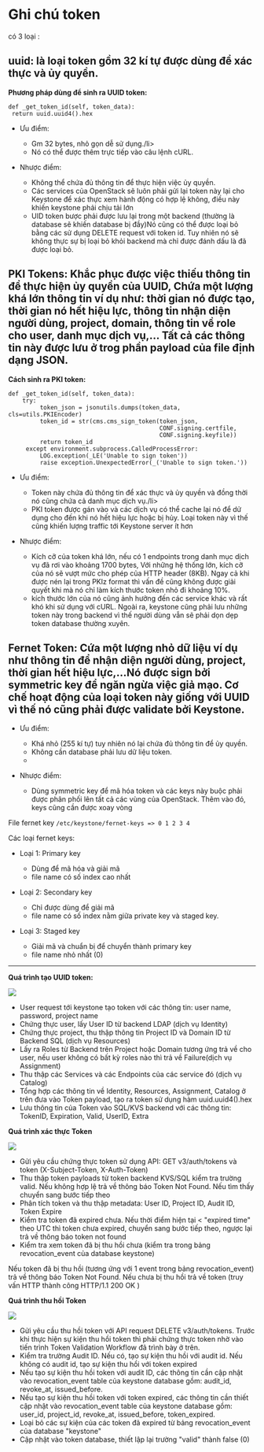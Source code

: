# Ghi chú token

có 3 loại :

## uuid:  là loại token gồm 32 kí tự được dùng để xác thực và ủy quyền. 

**Phương pháp dùng để sinh ra UUID token:**
```
def _get_token_id(self, token_data):
 return uuid.uuid4().hex
```

- Ưu điểm: 
<ul>
<ul>
  <li> Gm 32 bytes, nhỏ gọn dễ sử dụng./li>
  <li> Nó có thể được thêm trực tiếp vào câu lệnh cURL.</li>
</ul>
</ul>

- Nhược điểm:
<ul> 
<ul>
  <li> Không thể chứa đủ thông tin để thực hiện việc ủy quyền.</li>
  <li> Các services của OpenStack sẽ luôn phải gửi lại token này lại cho Keystone để xác thực xem hành động có hợp lệ không, điều này khiến keystone phải chịu tải lớn</li>
  <li> UID token bược phải được lưu lại trong một backend (thường là database sẽ khiến database bị đầy)Nó cũng có thể được loại bỏ bằng các sử dụng DELETE request với token id. Tuy nhiên nó sẽ không thực sự bị loại bỏ khỏi backend mà chỉ được đánh dấu là đã được loại bỏ.</li>
</ul>
</ul>

## PKI Tokens: Khắc phục được việc thiếu thông tin để thực hiện ủy quyền của UUID, Chứa một lượng khá lớn thông tin ví dụ như: thời gian nó được tạo, thời gian nó hết hiệu lực, thông tin nhận diện người dùng, project, domain, thông tin về role cho user, danh mục dịch vụ,... Tất cả các thông tin này được lưu ở trog phần payload của file định dạng JSON. 

**Cách sinh ra PKI token:**
```
def _get_token_id(self, token_data):
    try:
         token_json = jsonutils.dumps(token_data, cls=utils.PKIEncoder)
         token_id = str(cms.cms_sign_token(token_json,
                                           CONF.signing.certfile,
                                           CONF.signing.keyfile))
         return token_id
     except environment.subprocess.CalledProcessError:
         LOG.exception(_LE('Unable to sign token'))
         raise exception.UnexpectedError(_('Unable to sign token.'))
```

- Ưu điểm: 
<ul>
<ul>
 <li> Token này chứa đủ thông tin để xác thực và ủy quyền và đồng thời nó cũng chứa cả danh mục dịch vụ./li>
 <li> PKI token được gán vào và các dịch vụ có thể cache lại nó để dử dụng cho đến khi nó hết hiệu lực hoặc bị hủy. Loại token này vì thế cũng khiến lượng traffic tới Keystone server ít hơn </li>
</ul>
</ul>

- Nhược điểm:
<ul>
<ul>
 <li> Kích cỡ của token khá lớn, nếu có 1 endpoints trong danh mục dịch vụ đã rơi vào khoảng 1700 bytes, Với những hệ thống lớn, kích cỡ của nó sẽ vượt mức cho phép của HTTP header (8KB). Ngay cả khi được nén lại trong PKIz format thì vấn đề cũng không được giải quyết khi mà nó chỉ làm kích thước token nhỏ đi khoảng 10%.</li>
 <li> kích thước lớn của nó cũng ảnh hưởng đến các service khác và rất khó khi sử dụng với cURL. Ngoài ra, keystone cũng phải lưu những token này trong backend vì thế người dùng vẫn sẽ phải dọn dẹp token database thường xuyên.</li>
</ul>
</ul>

## Fernet Token: Cứa một lượng nhỏ dữ liệu ví dụ như thông tin để nhận diện người dùng, project, thời gian hết hiệu lực,...Nó được sign bởi symmetric key để ngăn ngừa việc giả mạo. Cơ chế hoạt động của loại token này giống với UUID vì thế nó cũng phải được validate bởi Keystone.



- Ưu điểm: 
<ul>
<ul>
 <li> Khá nhỏ (255 kí tự) tuy nhiên nó lại chứa đủ thông tin để ủy quyền.</li>
 <li> Không cần database phải lưu dữ liệu token.</li>
  <li>
</ul>
</ul>

- Nhược điểm:
<ul>
<ul>
 <li> Dùng symmetric key để mã hóa token và các keys này buộc phải được phân phối lên tất cả các vùng của OpenStack. Thêm vào đó, keys cũng cần được xoay vòng </li>
</ul>
</ul>

File fernet key `/etc/keystone/fernet-keys => 0 1 2 3 4`

Các loại fernet keys:

- Loại 1: Primary key
  - Dùng để mã hóa và giải mã
  - file name có số index cao nhất

- Loại 2: Secondary key
  - Chỉ được dùng để giải mã
  - file name có số index nằm giữa private key và staged key.

- Loại 3: Staged key
  - Giải mã và chuẩn bị để chuyển thành primary key
  - file name nhỏ nhất (0)


----------------

**Quá trình tạo UUID token:**

<img src="http://i.imgur.com/C36awEz.png">

- User request tới keystone tạo token với các thông tin: user name, password, project name
- Chứng thực user, lấy User ID từ backend LDAP (dịch vụ Identity)
- Chứng thực project, thu thập thông tin Project ID và Domain ID từ Backend SQL (dịch vụ Resources)
- Lấy ra Roles từ Backend trên Project hoặc Domain tương ứng trả về cho user, nếu user không có bất kỳ roles nào thì trả về Failure(dịch vụ Assignment)
- Thu thập các Services và các Endpoints của các service đó (dịch vụ Catalog)
- Tổng hợp các thông tin về Identity, Resources, Assignment, Catalog ở trên đưa vào Token payload, tạo ra token sử dụng hàm uuid.uuid4().hex
- Lưu thông tin của Token vào SQL/KVS backend với các thông tin: TokenID, Expiration, Valid, UserID, Extra


**Quá trình xác thực Token**

<img src="http://i.imgur.com/U85Kpgq.png">

- Gửi yêu cầu chứng thực token sử dụng API: GET v3/auth/tokens và token (X-Subject-Token, X-Auth-Token)
- Thu thập token payloads từ token backend KVS/SQL kiểm tra trường valid. Nếu không hợp lệ trả về thông báo Token Not Found. Nếu tìm thấy chuyển sang bước tiếp theo
- Phân tích token và thu thập metadata: User ID, Project ID, Audit ID, Token Expire
- Kiểm tra token đã expired chưa. Nếu thời điểm hiện tại < "expired time" theo UTC thì token chưa expired, chuyển sang bước tiếp theo, ngược lại trả về thông báo token not found
- Kiểm tra xem token đã bị thu hồi chưa (kiểm tra trong bảng revocation_event của database keystone)

Nếu token đã bị thu hồi (tương ứng với 1 event trong bảng revocation_event) trả về thông báo Token Not Found. Nếu chưa bị thu hồi trả về token (truy vấn HTTP thành công HTTP/1.1 200 OK )

**Quá trình thu hồi Token**

<img src="http://i.imgur.com/qaPVzFI.png">

- Gửi yêu cầu thu hồi token với API request DELETE v3/auth/tokens. Trước khi thực hiện sự kiện thu hồi token thì phải chứng thực token nhờ vào tiến trình Token Validation Workflow đã trình bày ở trên.
- Kiểm tra trường Audit ID. Nếu có, tạo sự kiện thu hồi với audit id. Nếu không có audit id, tạo sự kiện thu hồi với token expired
- Nếu tạo sự kiện thu hồi token với audit ID, các thông tin cần cập nhật vào revocation_event table của keystone database gồm: audit_id, revoke_at, issued_before.
- Nếu tạo sự kiện thu hồi token với token expired, các thông tin cần thiết cập nhật vào revocation_event table của keystone database gồm: user_id, project_id, revoke_at, issued_before, token_expired.
- Loại bỏ các sự kiện của các token đã expired từ bảng revocation_event của database "keystone"
- Cập nhật vào token database, thiết lập lại trường "valid" thành false (0)
